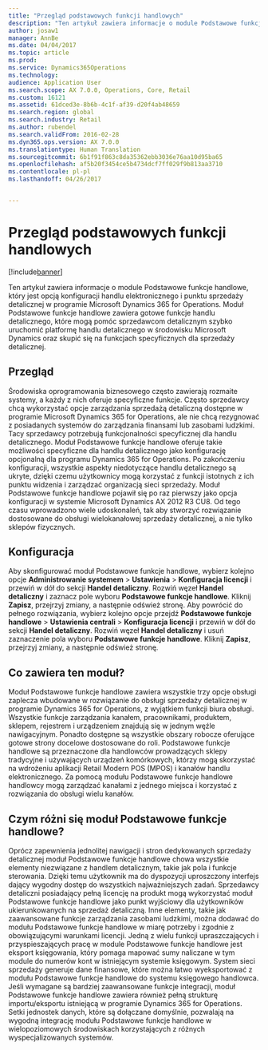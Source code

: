 ```yaml
---
title: "Przegląd podstawowych funkcji handlowych"
description: "Ten artykuł zawiera informacje o module Podstawowe funkcje handlowe, który jest opcją konfiguracji handlu elektronicznego i punktu sprzedaży detalicznej w programie Microsoft Dynamics 365 for Operations. Moduł Podstawowe funkcje handlowe zawiera gotowe funkcje handlu detalicznego, które mogą pomóc sprzedawcom detalicznym szybko uruchomić platformę handlu detalicznego w środowisku Microsoft Dynamics oraz skupić się na funkcjach specyficznych dla sprzedaży detalicznej."
author: josaw1
manager: AnnBe
ms.date: 04/04/2017
ms.topic: article
ms.prod: 
ms.service: Dynamics365Operations
ms.technology: 
audience: Application User
ms.search.scope: AX 7.0.0, Operations, Core, Retail
ms.custom: 16121
ms.assetid: 61dced3e-8b6b-4c1f-af39-d20f4ab48659
ms.search.region: global
ms.search.industry: Retail
ms.author: rubendel
ms.search.validFrom: 2016-02-28
ms.dyn365.ops.version: AX 7.0.0
ms.translationtype: Human Translation
ms.sourcegitcommit: 6b1f91f863c8da35362ebb3036e76aa10d95ba65
ms.openlocfilehash: af5b20f3454ce5b4734dcf7ff029f9b813aa3710
ms.contentlocale: pl-pl
ms.lasthandoff: 04/26/2017


---
```


# <a name="commerce-essentials-overview"></a>Przegląd podstawowych funkcji handlowych

[!include[banner](includes/banner.md)]


Ten artykuł zawiera informacje o module Podstawowe funkcje handlowe, który jest opcją konfiguracji handlu elektronicznego i punktu sprzedaży detalicznej w programie Microsoft Dynamics 365 for Operations. Moduł Podstawowe funkcje handlowe zawiera gotowe funkcje handlu detalicznego, które mogą pomóc sprzedawcom detalicznym szybko uruchomić platformę handlu detalicznego w środowisku Microsoft Dynamics oraz skupić się na funkcjach specyficznych dla sprzedaży detalicznej. 

<a name="overview"></a>Przegląd
--------

Środowiska oprogramowania biznesowego często zawierają rozmaite systemy, a każdy z nich oferuje specyficzne funkcje. Często sprzedawcy chcą wykorzystać opcje zarządzania sprzedażą detaliczną dostępne w programie Microsoft Dynamics 365 for Operations, ale nie chcą rezygnować z posiadanych systemów do zarządzania finansami lub zasobami ludzkimi. Tacy sprzedawcy potrzebują funkcjonalności specyficznej dla handlu detalicznego. Moduł Podstawowe funkcje handlowe oferuje takie możliwości specyficzne dla handlu detalicznego jako konfigurację opcjonalną dla programu Dynamics 365 for Operations. Po zakończeniu konfiguracji, wszystkie aspekty niedotyczące handlu detalicznego są ukryte, dzięki czemu użytkownicy mogą korzystać z funkcji istotnych z ich punktu widzenia i zarządzać organizacją sieci sprzedaży. Moduł Podstawowe funkcje handlowe pojawił się po raz pierwszy jako opcja konfiguracji w systemie Microsoft Dynamics AX 2012 R3 CU8. Od tego czasu wprowadzono wiele udoskonaleń, tak aby stworzyć rozwiązanie dostosowane do obsługi wielokanałowej sprzedaży detalicznej, a nie tylko sklepów fizycznych.

## <a name="configuration"></a>Konfiguracja
Aby skonfigurować moduł Podstawowe funkcje handlowe, wybierz kolejno opcje **Administrowanie systemem** &gt; **Ustawienia** &gt; **Konfiguracja licencji** i przewiń w dół do sekcji **Handel detaliczny**. Rozwiń węzeł **Handel detaliczny** i zaznacz pole wyboru **Podstawowe funkcje handlowe**. Kliknij **Zapisz**, przejrzyj zmiany, a następnie odśwież stronę. Aby powrócić do pełnego rozwiązania, wybierz kolejno opcje przejdź **Podstawowe funkcje handlowe** &gt; **Ustawienia centrali** &gt; **Konfiguracja licencji** i przewiń w dół do sekcji **Handel detaliczny**. Rozwiń węzeł **Handel detaliczny** i usuń zaznaczenie pola wyboru **Podstawowe funkcje handlowe**. Kliknij **Zapisz**, przejrzyj zmiany, a następnie odśwież stronę.

## <a name="what-is-included"></a>Co zawiera ten moduł?
Moduł Podstawowe funkcje handlowe zawiera wszystkie trzy opcje obsługi zaplecza wbudowane w rozwiązanie do obsługi sprzedaży detalicznej w programie Dynamics 365 for Operations, z wyjątkiem funkcji biura obsługi. Wszystkie funkcje zarządzania kanałem, pracownikami, produktem, sklepem, rejestrem i urządzeniem znajdują się w jednym węźle nawigacyjnym. Ponadto dostępne są wszystkie obszary robocze oferujące gotowe strony docelowe dostosowane do roli. Podstawowe funkcje handlowe są przeznaczone dla handlowców prowadzących sklepy tradycyjne i używających urządzeń komórkowych, którzy mogą skorzystać na wdrożeniu aplikacji Retail Modern POS (MPOS) i kanałów handlu elektronicznego. Za pomocą modułu Podstawowe funkcje handlowe handlowcy mogą zarządzać kanałami z jednego miejsca i korzystać z rozwiązania do obsługi wielu kanałów.

## <a name="how-is-commerce-essentials-different"></a>Czym różni się moduł Podstawowe funkcje handlowe?
Oprócz zapewnienia jednolitej nawigacji i stron dedykowanych sprzedaży detalicznej moduł Podstawowe funkcje handlowe chowa wszystkie elementy niezwiązane z handlem detalicznym, takie jak pola i funkcje sterowania. Dzięki temu użytkownik ma do dyspozycji uproszczony interfejs dający wygodny dostęp do wszystkich najważniejszych zadań. Sprzedawcy detaliczni posiadający pełną licencję na produkt mogą wykorzystać moduł Podstawowe funkcje handlowe jako punkt wyjściowy dla użytkowników ukierunkowanych na sprzedaż detaliczną. Inne elementy, takie jak zaawansowane funkcje zarządzania zasobami ludzkimi, można dodawać do modułu Podstawowe funkcje handlowe w miarę potrzeby i zgodnie z obowiązującymi warunkami licencji. Jedną z wielu funkcji upraszczających i przyspieszających pracę w module Podstawowe funkcje handlowe jest eksport księgowania, który pomaga mapować sumy naliczane w tym module do numerów kont w istniejącym systemie księgowym. System sieci sprzedaży generuje dane finansowe, które można łatwo wyeksportować z modułu Podstawowe funkcje handlowe do systemu księgowego handlowca. Jeśli wymagane są bardziej zaawansowane funkcje integracji, moduł Podstawowe funkcje handlowe zawiera również pełną strukturę importu/eksportu istniejącą w programie Dynamics 365 for Operations. Setki jednostek danych, które są dołączane domyślnie, pozwalają na wygodną integrację modułu Podstawowe funkcje handlowe w wielopoziomowych środowiskach korzystających z różnych wyspecjalizowanych systemów.




